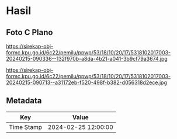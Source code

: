 # Hasil

## Foto C Plano

https://sirekap-obj-formc.kpu.go.id/6c22/pemilu/ppwp/53/18/10/20/17/5318102017003-20240215-090336--132f970b-a8da-4b21-a041-3b9cf79a3674.jpg

https://sirekap-obj-formc.kpu.go.id/6c22/pemilu/ppwp/53/18/10/20/17/5318102017003-20240215-090713--a31172eb-f520-498f-b382-d056318d2ece.jpg


## Metadata

| Key        | Value               |
| ---------- | ------------------- |
| Time Stamp | 2024-02-25 12:00:00 |



